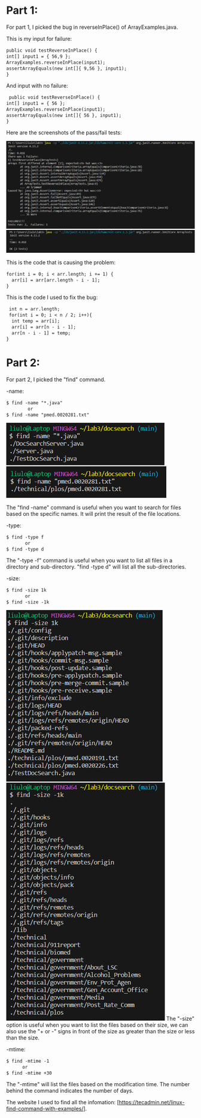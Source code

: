 # Part 1:

For part 1, I picked the bug in reverseInPlace() of ArrayExamples.java. 

This is my input for failure:

    public void testReverseInPlace() {
    int[] input1 = { 56,9 };
    ArrayExamples.reverseInPlace(input1);
    assertArrayEquals(new int[]{ 9,56 }, input1);
	}

 And input with no failure:

     public void testReverseInPlace() {
    int[] input1 = { 56 };
    ArrayExamples.reverseInPlace(input1);
    assertArrayEquals(new int[]{ 56 }, input1);
	}

Here are the screenshots of the pass/fail tests:

![Image](Lab3-testFail.PNG)
![Image](Lab3-testPass.PNG)

This is the code that is causing the problem:

    for(int i = 0; i < arr.length; i += 1) {
      arr[i] = arr[arr.length - i - 1];
    }
This is the code I used to fix the bug:
     
     int n = arr.length;  
     for(int i = 0; i < n / 2; i++){
      int temp = arr[i];
      arr[i] = arr[n - i - 1];
      arr[n - i - 1] = temp;
    } 
# Part 2:

For part 2, I picked the "find" command. 

-name:

	$ find -name "*.java"
 	        or	
	$ find -name "pmed.0020281.txt"

![Image](5-1.PNG)
![Image](5-2.PNG)

The "find -name" command is useful when you want to search for files based on the specific names. It will print the result of the file locations.

-type:

	$ find -type f
 	       or
 	$ find -type d
The "-type -f" command is useful when you want to list all files in a directory and sub-directory. "find -type d" will list all the sub-directories. 

-size:

	$ find -size 1k	
 	       or
	$ find -size -1k
![Image](5-3.PNG)
![Image](5-4.PNG)
The "-size" option is useful when you want to list the files based on their size, we can also use the "+ or -" signs in front of the size as greater than the size or less than the size.

-mtime:

	$ find -mtime -1
 	      or
	$ find -mtime +30
 The "-mtime" will list the files based on the modification time. The number behind the command indicates the number of days. 


The website I used to find all the infomation: [https://tecadmin.net/linux-find-command-with-examples/].
